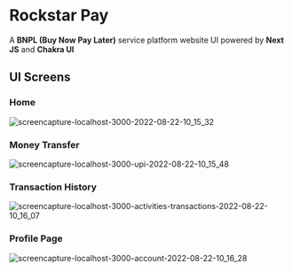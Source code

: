 # Rockstar Pay
A **BNPL (Buy Now Pay Later)** service platform website UI powered 
by **Next JS** and **Chakra UI**

## UI Screens
### Home
![screencapture-localhost-3000-2022-08-22-10_15_32](https://user-images.githubusercontent.com/47267731/185841851-d05cdf05-174e-4cfd-a82a-ca0e2b285e21.png)

### Money Transfer
![screencapture-localhost-3000-upi-2022-08-22-10_15_48](https://user-images.githubusercontent.com/47267731/185841897-37f8d7b2-2058-446d-9cbd-afc61ff6fd35.png)

### Transaction History
![screencapture-localhost-3000-activities-transactions-2022-08-22-10_16_07](https://user-images.githubusercontent.com/47267731/185841912-007e0cc0-489e-4e12-94ad-618236bb9d83.png)

### Profile Page
![screencapture-localhost-3000-account-2022-08-22-10_16_28](https://user-images.githubusercontent.com/47267731/185841931-e2e1aafc-527c-4936-ac8d-012785c362ea.png)


